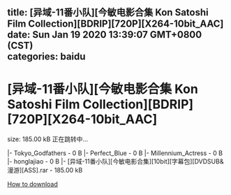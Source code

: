 
title: [异域-11番小队][今敏电影合集 Kon Satoshi Film Collection][BDRIP][720P][X264-10bit_AAC]
date: Sun Jan 19 2020 13:39:07 GMT+0800 (CST)    
categories: baidu
---

# [异域-11番小队][今敏电影合集 Kon Satoshi Film Collection][BDRIP][720P][X264-10bit_AAC]
size: 185.00 kB
 正在跳转中...
 
|- Tokyo_Godfathers - 0 B
|- Perfect_Blue - 0 B
|- Millennium_Actress - 0 B
|- honglajiao - 0 B
|- [异域-11番小队][今敏电影合集][10bit][字幕包][DVDSUB&漫游][ASS].rar - 185.00 kB

[How to download](https://bpcam.bemobtrk.com/go/2ceec3aa-1ca2-46d6-b9ff-aaa5c184517c?jno=2781)